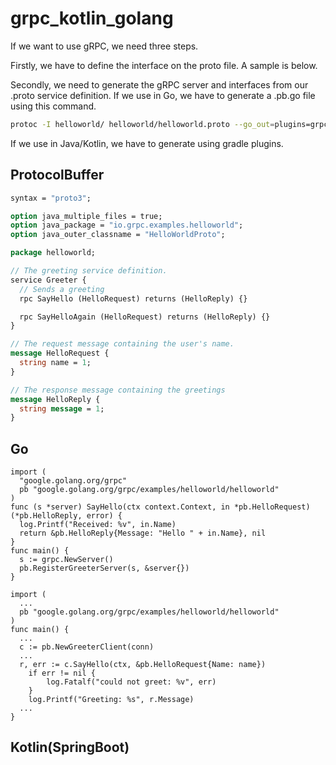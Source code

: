 # grpc_kotlin_golang

If we want to use gRPC, we need three steps. 

Firstly, we have to define the interface on the proto file. A sample is below.

Secondly, we need to generate the gRPC server and interfaces from our .proto service definition. If we use in Go, we have to generate a .pb.go file using this command.

```sh
protoc -I helloworld/ helloworld/helloworld.proto --go_out=plugins=grpc:helloworld
```

If we use in Java/Kotlin, we have to generate using gradle plugins.

## ProtocolBuffer

```proto
syntax = "proto3";

option java_multiple_files = true;
option java_package = "io.grpc.examples.helloworld";
option java_outer_classname = "HelloWorldProto";

package helloworld;

// The greeting service definition.
service Greeter {
  // Sends a greeting
  rpc SayHello (HelloRequest) returns (HelloReply) {}

  rpc SayHelloAgain (HelloRequest) returns (HelloReply) {}
}

// The request message containing the user's name.
message HelloRequest {
  string name = 1;
}

// The response message containing the greetings
message HelloReply {
  string message = 1;
}

```

## Go

```go:server
import (
  "google.golang.org/grpc"
  pb "google.golang.org/grpc/examples/helloworld/helloworld"
)
func (s *server) SayHello(ctx context.Context, in *pb.HelloRequest) (*pb.HelloReply, error) {
  log.Printf("Received: %v", in.Name)
  return &pb.HelloReply{Message: "Hello " + in.Name}, nil
}
func main() {
  s := grpc.NewServer()
  pb.RegisterGreeterServer(s, &server{})
}
```

```go:client
import (
  ...
  pb "google.golang.org/grpc/examples/helloworld/helloworld"
)
func main() {
  ...
  c := pb.NewGreeterClient(conn)
  ...
  r, err := c.SayHello(ctx, &pb.HelloRequest{Name: name})
	if err != nil {
		log.Fatalf("could not greet: %v", err)
	}
	log.Printf("Greeting: %s", r.Message)
  ...
}
```

## Kotlin(SpringBoot)

